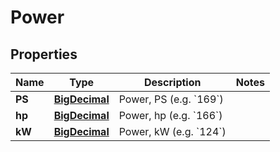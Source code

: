 
# Power

## Properties
Name | Type | Description | Notes
------------ | ------------- | ------------- | -------------
**PS** | [**BigDecimal**](BigDecimal.md) | Power, PS (e.g. &#x60;169&#x60;) | 
**hp** | [**BigDecimal**](BigDecimal.md) | Power, hp (e.g. &#x60;166&#x60;) | 
**kW** | [**BigDecimal**](BigDecimal.md) | Power, kW (e.g. &#x60;124&#x60;) | 



